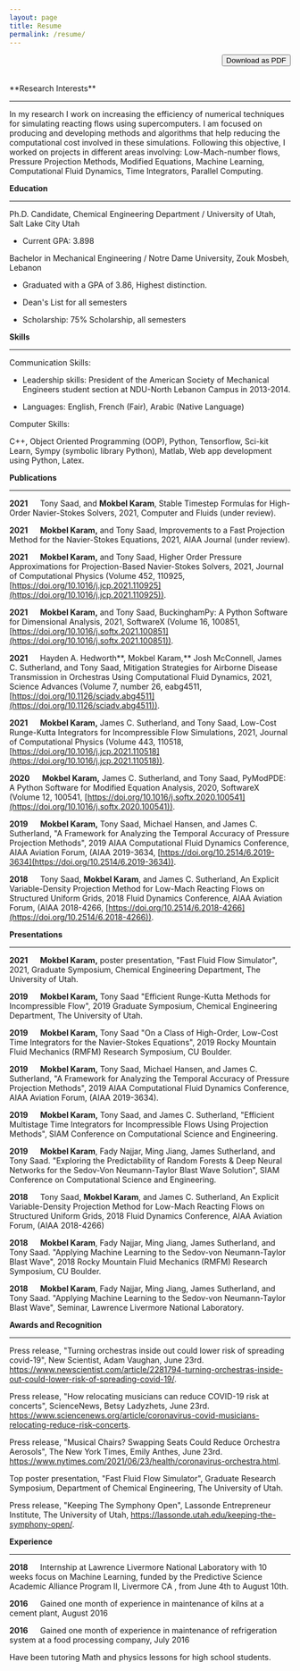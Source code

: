 ```yaml
---
layout: page
title: Resume
permalink: /resume/
---
```

<div style="text-align: right">
<form action="https://drive.google.com/file/d/1_C6O-JbZZ5_ZEu34-bx9BrSZEvQnTQNS/view?usp=sharing" method="get" target="_blank"><button type="submit">Download as PDF</button></form>
</div>
<br/>
**Research Interests**

------------------------------------------------------------------------

In my research I work on increasing the efficiency of numerical techniques
for simulating reacting flows using supercomputers. I am focused on
producing and developing methods and algorithms that help reducing the computational
cost involved in these simulations. Following this objective, I worked
on projects in different areas involving: Low-Mach-number flows,
Pressure Projection Methods, Modified Equations, Machine Learning,
Computational Fluid Dynamics, Time Integrators, Parallel Computing.

**Education**

------------------------------------------------------------------------

Ph.D. Candidate, Chemical Engineering Department / University of Utah,
Salt Lake City Utah

-   Current GPA: 3.898

Bachelor in Mechanical Engineering / Notre Dame University, Zouk Mosbeh,
Lebanon

-   Graduated with a GPA of 3.86, Highest distinction.

-   Dean's List for all semesters

-   Scholarship: 75% Scholarship, all semesters

**Skills**

------------------------------------------------------------------------

Communication Skills:

-   Leadership skills: President of the American Society of Mechanical
    Engineers student section at NDU-North Lebanon Campus in 2013-2014.

-   Languages: English, French (Fair), Arabic (Native Language)

Computer Skills:

C++, Object Oriented Programming (OOP), Python, Tensorflow, Sci-kit
Learn, Sympy (symbolic library Python), Matlab, Web app development
using Python, Latex.

**Publications**

------------------------------------------------------------------------

**2021** &emsp; Tony Saad, and **Mokbel Karam**, Stable Timestep Formulas for High-Order
Navier-Stokes Solvers, 2021, Computer and Fluids (under review).

**2021** &emsp; **Mokbel Karam,** and Tony Saad, Improvements to a Fast Projection Method 
for the Navier-Stokes Equations, 2021, AIAA Journal (under review).

**2021** &emsp; **Mokbel Karam,** and Tony Saad, Higher Order Pressure Approximations
for Projection-Based Navier-Stokes Solvers, 2021, Journal of Computational
Physics (Volume 452, 110925, [https://doi.org/10.1016/j.jcp.2021.110925](https://doi.org/10.1016/j.jcp.2021.110925)).

**2021** &emsp; **Mokbel Karam,** and Tony Saad, BuckinghamPy: A Python Software for
Dimensional Analysis, 2021, SoftwareX (Volume 16, 100851,
[https://doi.org/10.1016/j.softx.2021.100851](https://doi.org/10.1016/j.softx.2021.100851)).

**2021** &emsp; Hayden A. Hedworth**, Mokbel Karam,** Josh McConnell, James C.
Sutherland, and Tony Saad, Mitigation Strategies for Airborne Disease
Transmission in Orchestras Using Computational Fluid Dynamics, 2021,
Science Advances (Volume 7, number 26, eabg4511,
[https://doi.org/10.1126/sciadv.abg4511](https://doi.org/10.1126/sciadv.abg4511)).

**2021** &emsp; **Mokbel Karam,** James C. Sutherland, and Tony Saad, Low-Cost
Runge-Kutta Integrators for Incompressible Flow Simulations, 2021,
Journal of Computational Physics (Volume 443, 110518,
[https://doi.org/10.1016/j.jcp.2021.110518](https://doi.org/10.1016/j.jcp.2021.110518)).

**2020** &emsp; **Mokbel Karam,** James C. Sutherland, and Tony Saad, PyModPDE: A Python
Software for Modified Equation Analysis, 2020, SoftwareX (Volume 12,
100541, [https://doi.org/10.1016/j.softx.2020.100541](https://doi.org/10.1016/j.softx.2020.100541)).

**2019** &emsp; **Mokbel Karam,** Tony Saad, Michael Hansen, and James C. Sutherland, "A
Framework for Analyzing the Temporal Accuracy of Pressure Projection
Methods", 2019 AIAA Computational Fluid Dynamics Conference, AIAA
Aviation Forum, (AIAA 2019-3634, [https://doi.org/10.2514/6.2019-3634](https://doi.org/10.2514/6.2019-3634)).

**2018** &emsp; Tony Saad, **Mokbel Karam**, and James C. Sutherland, An Explicit
Variable-Density Projection Method for Low-Mach Reacting Flows on
Structured Uniform Grids, 2018 Fluid Dynamics Conference, AIAA Aviation
Forum, (AIAA 2018-4266, [https://doi.org/10.2514/6.2018-4266](https://doi.org/10.2514/6.2018-4266)).

**Presentations**

------------------------------------------------------------------------

**2021** &emsp; **Mokbel Karam,** poster presentation, "Fast Fluid Flow Simulator",
2021, Graduate Symposium, Chemical Engineering Department, The
University of Utah.

**2019** &emsp; **Mokbel Karam,** Tony Saad "Efficient Runge-Kutta Methods for
Incompressible Flow", 2019 Graduate Symposium, Chemical Engineering
Department, The University of Utah.

**2019** &emsp; **Mokbel Karam,** Tony Saad "On a Class of High-Order, Low-Cost Time
Integrators for the Navier-Stokes Equations", 2019 Rocky Mountain Fluid
Mechanics (RMFM) Research Symposium, CU Boulder.

**2019** &emsp; **Mokbel Karam,** Tony Saad, Michael Hansen, and James C. Sutherland, "A
Framework for Analyzing the Temporal Accuracy of Pressure Projection
Methods", 2019 AIAA Computational Fluid Dynamics Conference, AIAA
Aviation Forum, (AIAA 2019-3634).

**2019** &emsp; **Mokbel Karam,** Tony Saad, and James C. Sutherland, "Efficient
Multistage Time Integrators for Incompressible Flows Using Projection
Methods", SIAM Conference on Computational Science and Engineering.

**2019** &emsp; **Mokbel Karam**, Fady Najjar, Ming Jiang, James Sutherland, and Tony
Saad. "Exploring the Predictability of Random Forests & Deep Neural
Networks for the Sedov-Von Neumann-Taylor Blast Wave Solution", SIAM
Conference on Computational Science and Engineering.

**2018** &emsp; Tony Saad, **Mokbel Karam**, and James C. Sutherland, An Explicit
Variable-Density Projection Method for Low-Mach Reacting Flows on
Structured Uniform Grids, 2018 Fluid Dynamics Conference, AIAA Aviation
Forum, (AIAA 2018-4266)

**2018** &emsp; **Mokbel Karam**, Fady Najjar, Ming Jiang, James Sutherland, and Tony
Saad. "Applying Machine Learning to the Sedov-von Neumann-Taylor Blast
Wave", 2018 Rocky Mountain Fluid Mechanics (RMFM) Research Symposium, CU
Boulder.

**2018** &emsp; **Mokbel Karam**, Fady Najjar, Ming Jiang, James Sutherland, and Tony
Saad. "Applying Machine Learning to the Sedov-von Neumann-Taylor Blast
Wave", Seminar, Lawrence Livermore National Laboratory.

**Awards and Recognition**

------------------------------------------------------------------------

Press release, \"Turning orchestras inside out could lower risk of
spreading covid-19\", New Scientist, Adam Vaughan, June 23rd.\
<https://www.newscientist.com/article/2281794-turning-orchestras-inside-out-could-lower-risk-of-spreading-covid-19/>.

Press release, \"How relocating musicians can reduce COVID-19 risk at
concerts\", ScienceNews, Betsy Ladyzhets, June 23rd.\
<https://www.sciencenews.org/article/coronavirus-covid-musicians-relocating-reduce-risk-concerts>.

Press release, \"Musical Chairs? Swapping Seats Could Reduce Orchestra
Aerosols\", The New York Times, Emily Anthes, June 23rd.\
<https://www.nytimes.com/2021/06/23/health/coronavirus-orchestra.html>.

Top poster presentation, "Fast Fluid Flow Simulator", Graduate Research
Symposium, Department of Chemical Engineering, The University of Utah.

Press release, "Keeping The Symphony Open", Lassonde Entrepreneur
Institute, The University of Utah,
<https://lassonde.utah.edu/keeping-the-symphony-open/>.

**Experience**

------------------------------------------------------------------------

**2018** &emsp; Internship at Lawrence Livermore National Laboratory with 10 weeks focus
on Machine Learning, funded by the Predictive Science Academic Alliance
Program II, Livermore CA , from June 4th to August 10th.

**2016** &emsp; Gained one month of experience in maintenance of kilns at a cement
plant, August 2016

**2016** &emsp; Gained one month of experience in maintenance of refrigeration system at
a food processing company, July 2016

Have been tutoring Math and physics lessons for high school students.

